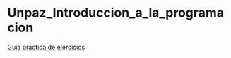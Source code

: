 # Unpaz_Introduccion_a_la_programacion
[Guía práctica de ejercicios](https://docs.google.com/document/d/1dBNBnhCV4BDq1B8DgsNP34E9e4MK4CObTfFm6KzW5zA/edit?usp=sharing)
